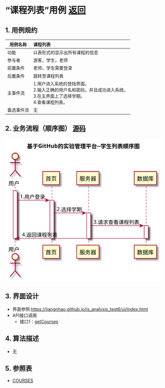 ﻿﻿<!-- markdownlint-disable MD033-->
<!-- 禁止MD033类型的警告 https://www.npmjs.com/package/markdownlint -->

# “课程列表”用例 [返回](../README.md)
## 1. 用例规约

|用例名称|课程列表|
|-------|:-------------|
|功能|以表形式的显示出所有课程的信息|
|参与者|游客，学生，老师|
|前置条件|老师，学生需要登录|
|后置条件|跳转至课程列表 |
|主事件流|1.用户进入系统的登陆界面。<br>2.输入正确的用户名和密码，并且成功进入系统。<br>3.在主界面上了选择学期。<br>4.查看课程列表。 |
|备选事件流|无 |

## 2. 业务流程（顺序图） [源码](../src/sequenceCourse_list.puml)
![课程列表时序图](../sequenceCourse_list.svg) 

## 3. 界面设计
- 界面参照:https://jiangnhao.github.io/is_analysis_test6/ui/index.html
- API接口调用
    - 接口1：[getCourses](../接口/getCourses.md) 

## 4. 算法描述

- 无
    
## 5. 参照表

- [COURSES](../DataBase.md/#COURSES)


